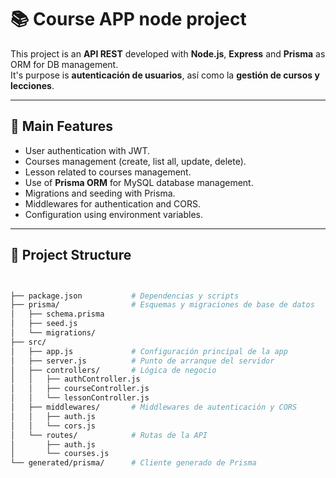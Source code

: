 # 📚 Course APP node project

This project is an **API REST** developed with **Node.js**, **Express** and **Prisma** as ORM for DB management.  
It's purpose is **autenticación de usuarios**, así como la **gestión de cursos y lecciones**.

---

## 🚀 Main Features

- User authentication with JWT.
- Courses management (create, list all, update, delete).
- Lesson related to courses management.
- Use of **Prisma ORM** for MySQL database management.
- Migrations and seeding with Prisma.
- Middlewares for authentication and CORS.
- Configuration using environment variables.

---

## 📂 Project Structure

```bash


├── package.json           # Dependencias y scripts
├── prisma/                # Esquemas y migraciones de base de datos
│   ├── schema.prisma
│   ├── seed.js
│   └── migrations/
├── src/
│   ├── app.js             # Configuración principal de la app
│   ├── server.js          # Punto de arranque del servidor
│   ├── controllers/       # Lógica de negocio
│   │   ├── authController.js
│   │   ├── courseController.js
│   │   └── lessonController.js
│   ├── middlewares/       # Middlewares de autenticación y CORS
│   │   ├── auth.js
│   │   └── cors.js
│   └── routes/            # Rutas de la API
│       ├── auth.js
│       └── courses.js
└── generated/prisma/      # Cliente generado de Prisma

```
